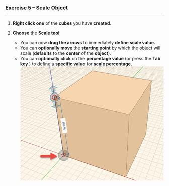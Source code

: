 ### Exercise 5 – Scale Object
---

1. **Right click one** of the **cubes** you have **created**.

2. **Choose** the **Scale tool**:
    - You can now **drag the arrows** to immediately **define scale value.**
    - You can **optionally move** the **starting point** by which the object will scale (**defaults** to the **center** of the **object**).
    - You can **optionally click** on the **percentage value** (or press the **Tab key** ) to define a **specific value** for **scale percentage.** ![](./images/66a6e415-9a8f-4422-894d-ba8d4959f9bf.png)


